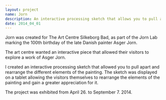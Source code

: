 ```yaml
---
layout: project
name: Jorn
description: An interactive processing sketch that allows you to pull apart and rearrange a painting
date: 2014_04_01
---
```


Jorn was created for The Art Centre Silkeborg Bad, as part of the Jorn Lab marking the 100th birthday of the late Danish painter Asger Jorn.

The art centre wanted an interactive piece that allowed their visitors to explore a work of Asger Jorn.

I created an interactive processing sketch that allowed you to pull apart and rearrange the different elements of the painting. The sketch was displayed on a tablet allowing the visitors themselves to rearrange the elements of the painting and gain a greater appreciation for it.

The project was exhibited from April 26. to September 7. 2014.
